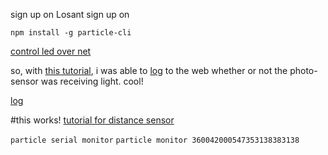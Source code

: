 sign up on Losant
sign up on [](build.particle.io)

[](particle.io/start)


`npm install -g particle-cli`

[control led over net](https://docs.particle.io/guide/getting-started/examples/photon/#control-leds-over-the-39-net)


so, with [this tutorial](https://docs.particle.io/guide/getting-started/examples/photon/#intro-3), i was able to [log](https://dashboard.particle.io/user/logs) to the web whether or not the photo-sensor was receiving light. cool!


[log](https://dashboard.particle.io/user/logs)


#this works!
[tutorial for distance sensor](https://github.com/toSvenson/intro-workshop/wiki/Photon-Distance-Sensor)

`particle serial monitor`
`particle monitor 360042000547353138383138`
